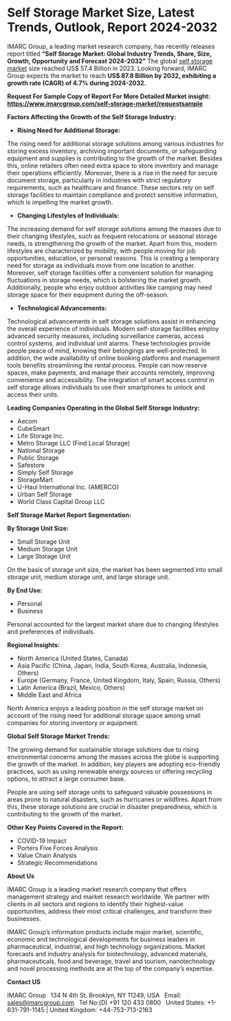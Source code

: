 ﻿# Self Storage Market Size, Latest Trends, Outlook, Report 2024-2032
IMARC Group, a leading market research company, has recently releases report titled **“Self Storage Market: Global Industry Trends, Share, Size, Growth, Opportunity and Forecast 2024-2032”** The global [self storage market](https://www.imarcgroup.com/self-storage-market) size reached US$ 57.4 Billion in 2023. Looking forward, IMARC Group expects the market to reach **US$ 87.8 Billion by 2032, exhibiting a growth rate (CAGR) of 4.7% during 2024-2032.**

**Request For Sample Copy of Report For More Detailed Market insight: <https://www.imarcgroup.com/self-storage-market/requestsample>**

**Factors Affecting the Growth of the Self Storage Industry:**

- **Rising Need for Additional Storage:**

The rising need for additional storage solutions among various industries for storing excess inventory, archiving important documents, or safeguarding equipment and supplies is contributing to the growth of the market. Besides this, online retailers often need extra space to store inventory and manage their operations efficiently. Moreover, there is a rise in the need for secure document storage, particularly in industries with strict regulatory requirements, such as healthcare and finance. These sectors rely on self storage facilities to maintain compliance and protect sensitive information, which is impelling the market growth.

- **Changing Lifestyles of Individuals:**

The increasing demand for self storage solutions among the masses due to their changing lifestyles, such as frequent relocations or seasonal storage needs, is strengthening the growth of the market. Apart from this, modern lifestyles are characterized by mobility, with people moving for job opportunities, education, or personal reasons. This is creating a temporary need for storage as individuals move from one location to another. Moreover, self storage facilities offer a convenient solution for managing fluctuations in storage needs, which is bolstering the market growth. Additionally, people who enjoy outdoor activities like camping may need storage space for their equipment during the off-season.

- **Technological Advancements:**

Technological advancements in self storage solutions assist in enhancing the overall experience of individuals. Modern self-storage facilities employ advanced security measures, including surveillance cameras, access control systems, and individual unit alarms. These technologies provide people peace of mind, knowing their belongings are well-protected. In addition, the wide availability of online booking platforms and management tools benefits streamlining the rental process. People can now reserve spaces, make payments, and manage their accounts remotely, improving convenience and accessibility. The integration of smart access control in self storage allows individuals to use their smartphones to unlock and access their units. 

**Leading Companies Operating in the Global Self Storage Industry:**

- Aecom
- CubeSmart
- Life Storage Inc.
- Metro Storage LLC (Find Local Storage)
- National Storage
- Public Storage
- Safestore
- Simply Self Storage
- StorageMart
- U-Haul International Inc. (AMERCO)
- Urban Self Storage
- World Class Capital Group LLC

**Self Storage Market Report Segmentation:**

**By Storage Unit Size:**

- Small Storage Unit
- Medium Storage Unit
- Large Storage Unit

On the basis of storage unit size, the market has been segmented into small storage unit, medium storage unit, and large storage unit. 

**By End Use:**

- Personal
- Business

Personal accounted for the largest market share due to changing lifestyles and preferences of individuals.  

**Regional Insights:**

- North America (United States, Canada)
- Asia Pacific (China, Japan, India, South Korea, Australia, Indonesia, Others)
- Europe (Germany, France, United Kingdom, Italy, Spain, Russia, Others)
- Latin America (Brazil, Mexico, Others)
- Middle East and Africa

North America enjoys a leading position in the self storage market on account of the rising need for additional storage space among small companies for storing inventory or equipment. 

**Global Self Storage Market Trends:**

The growing demand for sustainable storage solutions due to rising environmental concerns among the masses across the globe is supporting the growth of the market. In addition, key players are adopting eco-friendly practices, such as using renewable energy sources or offering recycling options, to attract a large consumer base. 

People are using self storage units to safeguard valuable possessions in areas prone to natural disasters, such as hurricanes or wildfires. Apart from this, these storage solutions are crucial in disaster preparedness, which is contributing to the growth of the market. 

**Other Key Points Covered in the Report:**

- COVID-19 Impact
- Porters Five Forces Analysis
- Value Chain Analysis
- Strategic Recommendations

**About Us**

IMARC Group is a leading market research company that offers management strategy and market research worldwide. We partner with clients in all sectors and regions to identify their highest-value opportunities, address their most critical challenges, and transform their businesses.

IMARC Group’s information products include major market, scientific, economic and technological developments for business leaders in pharmaceutical, industrial, and high technology organizations. Market forecasts and industry analysis for biotechnology, advanced materials, pharmaceuticals, food and beverage, travel and tourism, nanotechnology and novel processing methods are at the top of the company’s expertise.

**Contact US**

IMARC Group
` `134 N 4th St. Brooklyn, NY 11249, USA
` `Email: sales@imarcgroup.com
` `Tel No:(D) +91 120 433 0800
` `United States: +1-631-791-1145 | United Kingdom: +44-753-713-2163

